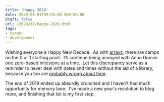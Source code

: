 ```yaml
---
title: 'Happy 2020'
date: 2020-01-01T09:55:00.000-06:00
draft: false
url: /2020/01/happy-2020.html
tags:
- career
- development
---
```


Wishing everyone a Happy New Decade.  As with [arrays](https://xkcd.com/163/), there are camps on the 0 or 1 starting point.  I'll continue being annoyed with Anno Domini one zero-based milestone at a time.  Let this discrepancy serve as a reminder to never deal with dates and times without the aid of a library, because you too are [probably wrong about time](https://gist.github.com/timvisee/fcda9bbdff88d45cc9061606b4b923ca).  
  
The end of 2019 ended up absurdly crunched and I haven't had much opportunity for memory lane.  I've made a new year's resolution to blog more, and finishing that list is my first stop.
